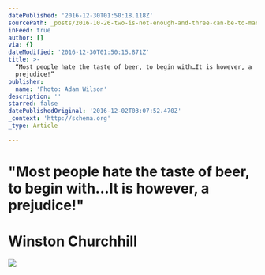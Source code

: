 ```yaml
---
datePublished: '2016-12-30T01:50:18.118Z'
sourcePath: _posts/2016-10-26-two-is-not-enough-and-three-can-be-to-many.md
inFeed: true
author: []
via: {}
dateModified: '2016-12-30T01:50:15.871Z'
title: >-
  “Most people hate the taste of beer, to begin with…It is however, a
  prejudice!”
publisher:
  name: 'Photo: Adam Wilson'
description: ''
starred: false
datePublishedOriginal: '2016-12-02T03:07:52.470Z'
_context: 'http://schema.org'
_type: Article

---
```

# **"Most people hate the taste of beer, to begin with...It is however, a prejudice!"**

# **Winston Churchhill**
![](https://the-grid-user-content.s3-us-west-2.amazonaws.com/82e0baed-b671-4f15-891d-d77ce6aeefc4.jpg)